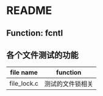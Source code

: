 # README  

## Function: fcntl  
## 各个文件测试的功能  
file name | function  
-- | --  
file_lock.c | 测试的文件锁相关  

